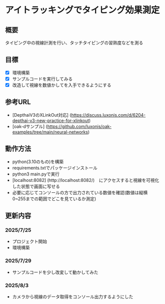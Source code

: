 # アイトラッキングでタイピング効果測定

## 概要
タイピング中の視線計測を行い、タッチタイピングの習熟度などを測る

## 目標
- [x] 環境構築
- [x] サンプルコードを実行してみる
- [x] 改造して視線を数値かしてを入手できるようにする

## 参考URL
* [DepthaiV3のXLinkOut対応] (https://discuss.luxonis.com/d/6204-depthai-v3-new-practice-for-xlinkout)
* [oak-dサンプル] (https://github.com/luxonis/oak-examples/tree/main/neural-networks)

## 動作方法
* python(3.10のもの)を構築
* requirements.txtでパッケージインストール
* python3 main.pyで実行
* [localhost:8082] (http://localhost:8082/)　にアクセスすると視線を可視化した状態で画面に写せる
* 必要に応じてコンソールの方で出力されている数値を確認(数値は縦横0~255までの範囲でどこを見ているか測定)

## 更新内容
### 2025/7/25
* プロジェクト開始
* 環境構築

### 2025/7/29
* サンプルコードを少し改変して動かしてみた

### 2025/8/3
* カメラから視線のデータ取得をコンソール出力するようにした